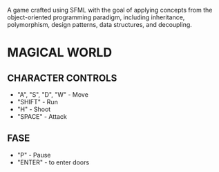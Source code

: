 A game crafted using SFML with the goal of applying concepts from the object-oriented programming paradigm,
including inheritance, polymorphism, design patterns, data structures, and decoupling.

# MAGICAL WORLD 

## CHARACTER CONTROLS
- "A", "S", "D", "W" - Move
- "SHIFT" - Run
- "H" - Shoot
- "SPACE" - Attack
 
## FASE
- "P" - Pause
- "ENTER" - to enter doors
